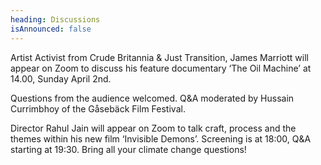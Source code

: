 ```yaml
---
heading: Discussions
isAnnounced: false
---
```

Artist Activist from Crude Britannia & Just Transition, James Marriott will appear on Zoom to discuss his feature documentary ‘The Oil Machine’ at 14.00, Sunday April 2nd. 

Questions from the audience welcomed. Q&A moderated by Hussain Currimbhoy of the Gåsebäck Film Festival. 



Director Rahul Jain will appear on Zoom to talk craft, process and the themes within his new film ‘Invisible Demons’. Screening is at 18:00, Q&A starting at 19:30. Bring all your climate change questions!